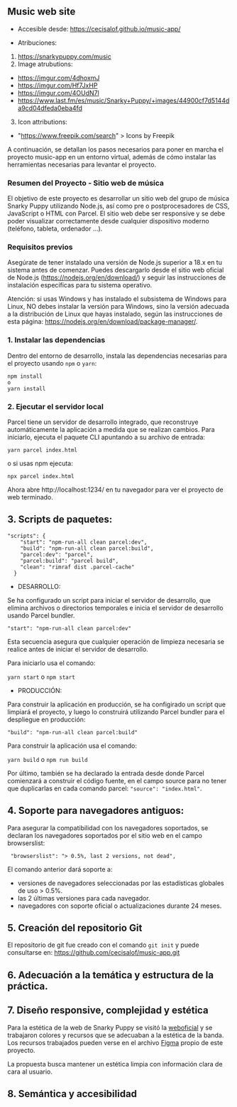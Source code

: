 ## Music web site

- Accesible desde: https://cecisalof.github.io/music-app/

- Atribuciones: 
1. https://snarkypuppy.com/music
2. Image atrubutions: 
- https://imgur.com/4dhoxmJ
- https://imgur.com/Hf7JxHP
- https://imgur.com/4OUdN7l
- https://www.last.fm/es/music/Snarky+Puppy/+images/44900cf7d5144da9cd04dfeda0eba4fd
3. Icon attributions:
- "https://www.freepik.com/search" > Icons by Freepik



A continuación, se detallan los pasos necesarios para poner en marcha el proyecto music-app en un entorno virtual, además de cómo instalar las herramientas necesarias para levantar el proyecto.

### Resumen del Proyecto - Sitio web de música

El objetivo de este proyecto es desarrollar un sitio web del grupo de música Snarky Puppy utilizando Node.js, así como pre o postprocesadores de CSS, JavaScript o HTML con Parcel. El sitio web debe ser responsive y se debe poder visualizar correctamente desde cualquier dispositivo moderno (teléfono, tableta, ordenador ...). 

### Requisitos previos

Asegúrate de tener instalado una versión de Node.js superior a 18.x en tu sistema antes de comenzar. Puedes descargarlo desde el sitio web oficial de Node.js (https://nodejs.org/en/download/) y seguir las instrucciones de instalación específicas para tu sistema operativo.

Atención: si usas Windows y has instalado el subsistema de Windows para Linux, NO debes instalar la versión para Windows, sino la versión adecuada a la distribución de Linux que hayas instalado, según las instrucciones de esta página: https://nodejs.org/en/download/package-manager/.


### 1. Instalar las dependencias

Dentro del entorno de desarrollo, instala las dependencias necesarias para el proyecto usando ```npm``` o ```yarn```:

```
npm install 
o
yarn install
```

### 2. Ejecutar el servidor local

Parcel tiene un servidor de desarrollo integrado, que reconstruye automáticamente la aplicación a medida que se realizan cambios. Para iniciarlo, ejecuta el paquete CLI apuntando a su archivo de entrada:

```
yarn parcel index.html
```

o si usas npm ejecuta:

```
npx parcel index.html
```

Ahora abre http://localhost:1234/ en tu navegador para ver el proyecto de web terminado.


## 3. Scripts de paquetes:

```
"scripts": {
    "start": "npm-run-all clean parcel:dev",
    "build": "npm-run-all clean parcel:build",
    "parcel:dev": "parcel", 
    "parcel:build": "parcel build", 
    "clean": "rimraf dist .parcel-cache"
  }
```


- DESARROLLO:

Se ha configurado un script para iniciar el servidor de desarrollo, que elimina archivos o directorios temporales e inicia el servidor de desarrollo usando Parcel bundler.

```"start": "npm-run-all clean parcel:dev"```

Esta secuencia asegura que cualquier operación de limpieza necesaria se realice antes de iniciar el servidor de desarrollo.

Para iniciarlo usa el comando:

```yarn start``` 
o 
```npm start``` 



- PRODUCCIÓN: 

Para construir la aplicación en producción, se ha configirado un script que limpiará el proyecto, y luego lo construirá utilizando Parcel bundler para el despliegue en producción: 

```"build": "npm-run-all clean parcel:build"```

Para construir la aplicación usa el comando:

```yarn build```
o
```npm run build```


Por último, también se ha declarado la entrada desde donde Parcel comienzará a construir el código fuente, en el campo source para no tener que duplicarlas en cada comando parcel: ```"source": "index.html"```.


## 4. Soporte para navegadores antiguos:

Para asegurar la compatibilidad con los navegadores soportados, se declaran los navegadores soportados por el sitio web en el campo browserslist: 

```
 "browserslist": "> 0.5%, last 2 versions, not dead",
```

El comando anterior dará soporte a: 
- versiones de navegadores seleccionadas por las estadísticas globales de uso > 0.5%.
- las 2 últimas versiones para cada navegador.
- navegadores con soporte oficial o actualizaciones durante 24 meses.

## 5. Creación del repositorio Git

El repositorio de git fue creado con el comando ```git init``` y puede consultarse en: https://github.com/cecisalof/music-app.git


## 6. Adecuación a la temática y estructura de la práctica.


## 7. Diseño responsive, complejidad y estética
 Para la estética de la web de Snarky Puppy se visitó la [weboficial](https://snarkypuppy.com/ "Snarky Puppy") y se trabajaron colores y recursos que se adecuaban a la estética de la banda. Los recursos trabajados pueden verse en el archivo [Figma](https://www.figma.com/file/jFwPOTiTwjiiLe7mmI25H0/Snarky-Project?type=design&node-id=0%3A1&mode=design&t=3Uo8EeMNLMhu9cJX-1 "Snarky Puppy") propio de este proyecto. 

 La propuesta busca mantener un estética limpia con información clara de cara al usuario.

## 8. Semántica y accesibilidad
